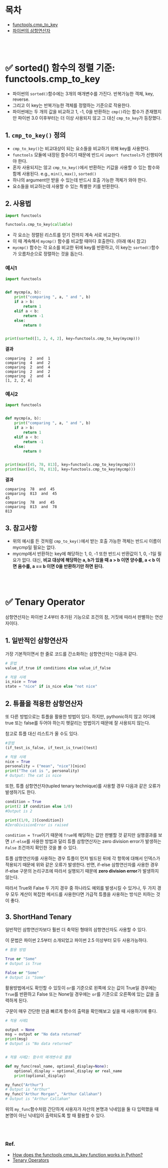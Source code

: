 # 목차

* [functools.cmp_to_key](#-sorted---함수의-정렬-기준--functoolscmptokey)
* [파이썬의 삼항연산자](#-tenary-operator)

<br/>
<br/>

# ✅ sorted() 함수의 정렬 기준: functools.cmp_to_key

* 파이썬의 `sorted()`함수에는 3개의 매개변수를 가진다. 반복가능한 객체, key, reverse.
* 그리고 이 key는 반복가능한 객체를 정렬하는 기준으로 작용한다.
* 파이썬에는 두 개의 값을 비교하고 1, -1, 0을 반환하는 `cmp()`라는 함수가 존재했지만 파이썬 3.0 이후부터는 더 이상 사용되지 않고 그 대신 `cmp_to_key`가 등장했다.

## 1. `cmp_to_key()` 정의

* `cmp_to_key()`는 비교대상이 되는 요소들을 비교하기 위해 key를 사용한다.
* `functools` 모듈에 내장된 함수이기 때문에 반드시 `import functools`가 선행되어야 한다.
* 혼자 사용되지는 않고 `cmp_to_key()`에서 반환하는 키값을 사용할 수 있는 함수와 함께 사용된다. e.g., `min()`, `max()`, `sorted()`
* 하나의 argument만 받을 수 있는데 반드시 호출 가능한 객체가 와야 한다.
* 요소들을 비교하는데 사용할 수 있는 특별한 키를 반환한다.

## 2. 사용법

```python
import functools

functools.cmp_to_key(callable)
```

* 각 요소는 정렬된 리스트를 얻기 전까지 계속 서로 비교한다.
* 이 때 계속해서 `mycmp()` 함수를 비교할 때마다 호출한다. (아래 예시 참고)
* `mycmp()` 함수는 각 요소를 비교한 뒤에 key를 반환하고, 이 key는 `sorted()`함수가 오름차순으로 정렬하는 것을 돕는다.

### 예시1

```python
import functools


def mycmp(a, b):
	print("comparing ", a, " and ", b)
	if a > b:
		return 1
	elif a < b:
		return -1
	else:
		return 0


print(sorted([1, 2, 4, 2], key=functools.cmp_to_key(mycmp)))
```
**결과**
```
comparing  2  and  1
comparing  4  and  2
comparing  2  and  4
comparing  2  and  2
comparing  2  and  4
[1, 2, 2, 4]
```

### 예시2

```python
import functools


def mycmp(a, b):
	print("comparing ", a, " and ", b)
	if a > b:
		return 1
	elif a < b:
		return -1
	else:
		return 0


print(min([45, 78, 813], key=functools.cmp_to_key(mycmp)))
print(max([45, 78, 813], key=functools.cmp_to_key(mycmp)))
```
**결과**
```
comparing  78  and  45
comparing  813  and  45
45
comparing  78  and  45
comparing  813  and  78
813
```

## 3. 참고사항

* 위의 예시를 든 것처럼 `cmp_to_key()`에서 받는 호출 가능한 객체는 반드시 이름이 mycmp일 필요는 없다.
* mycmp에서 반환하는 key에 해당하는 1, 0, -1 또한 반드시 반환값이 1, 0, -1일 필요가 없다. 대신, **비교 대상에 해당하는 a, b가 있을 때 a > b 이면 양수를, a < b 이면 음수를, a == b 이면 0을 반환하기만 하면 된다.**

<br/>
<br/>

# ✅ Tenary Operator

삼항연산자는 파이썬 2.4부터 추가된 기능으로 조건의 참, 거짓에 따라서 판별하는 연산자이다.

## 1. 일반적인 삼항연산자

가장 기본적이면서 한 줄로 코드를 간소화하는 삼항연산자는 다음과 같다.

```python
# 문법
value_if_true if conditions else value_if_false

# 적용 사례
is_nice = True
state = "nice" if is_nice else "not nice"
```

## 2. 튜플을 적용한 삼항연산자

또 다른 방법으로는 튜플을 활용한 방법이 있다. 하지만, pythonic하지 않고 어디에 true 또는 false를 두어야 하는지 헷갈리는 방법이기 때문에 잘 사용되지 않는다.

참고로 튜플 대신 리스트가 올 수도 있다.

```python
#문법
(if_test_is_false, if_test_is_true)[test]

# 적용 사례
nice = True
personality = ("mean", "nice")[nice]
print("The cat is ", personality)
# Output: The cat is nice
```

또한, 튜플 삼항연산자(tupled tenary technique)를 사용할 경우 다음과 같은 오류가 발생하기도 한다.

```python
condition = True
print(2 if condition else 1/0)
#Output is 2

print((1/0, 2)[condition])
#ZeroDivisionError is raised
```

`condition = True`이기 때문에 `True`에 해당하는 값만 판별할 것 같지만 실행결과를 보면 `if-else`를 사용한 방법과 달리 튜플 삼항연산자는 zero division error가 발생하는 `False` 조건까지 확인한 것을 볼 수 있다.

튜플 삼항연산자를 사용하는 경우 튜플이 먼저 빌드된 뒤에 각 항목에 대해서 인덱스가 적용되기 때문에 위와 같은 오류가 발생한다. 반면, if-else 삼항연산자를 사용한 경우 if-else 구문의 논리구조에 따라서 실행되기 때문에 **zero division error**가 발생하지 않는다. 

따라서 True와 False 두 가지 경우 중 하나라도 예외를 발생시킬 수 있거나, 두 가지 경우 모두 계산이 복잡한 메서드를 사용한다면 가급적 튜플을 사용하는 방식은 피하는 것이 좋다.

## 3. ShortHand Tenary

일반적인 삼항연산자보다 훨씬 더 축약된 형태의 삼항연산자도 사용할 수 있다.

이 문법은 파이썬 2.5부터 소개되었고 파이썬 2.5 이상부터 모두 사용가능하다.

```python
# 활용 방법

True or "Some"
# Output is True

False or "Some"
# Output is "Some"
```

활용방법에서도 확인할 수 있듯이 `or`를 기준으로 왼쪽에 오는 값이 True일 경우에는 `True`를 반환하고 False 또는 None일 경우에는 `or`를 기준으로 오른쪽에 있는 값을 출력하게 된다.

구문이 매우 간단한 만큼 빠르게 함수의 출력을 확인해보고 싶을 때 사용하기에 좋다.

```python
# 적용 사례1

output = None
msg = output or "No data returned"
print(msg)
# Output is "No data returned"


# 적용 사례2: 함수의 매개변수로 활용

def my_func(real_name, optional_display=None):
    optional_display = optional_display or real_name
    print(optional_display)

my_func("Arthur")
# Output is "Arthur"
my_func("Arthur Morgan", "Arthur Callahan")
# Output is "Arthur Callahan"
```

위의 `my_func`함수처럼 간단하게 사용자가 자산의 본명과 닉네임을 둘 다 입력했을 때 본명이 아닌 닉네임이 출력되도록 할 때 활용할 수 있다.


<br/>
<br/>

### Ref.
* [How does the functools cmp_to_key function works in Python?](https://www.geeksforgeeks.org/how-does-the-functools-cmp_to_key-function-works-in-python/)
* [Tenary Operators](https://book.pythontips.com/en/latest/ternary_operators.html)